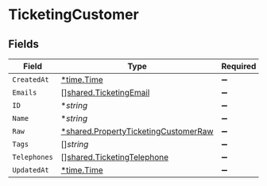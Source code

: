 # TicketingCustomer


## Fields

| Field                                                                                              | Type                                                                                               | Required                                                                                           | Description                                                                                        |
| -------------------------------------------------------------------------------------------------- | -------------------------------------------------------------------------------------------------- | -------------------------------------------------------------------------------------------------- | -------------------------------------------------------------------------------------------------- |
| `CreatedAt`                                                                                        | [*time.Time](https://pkg.go.dev/time#Time)                                                         | :heavy_minus_sign:                                                                                 | N/A                                                                                                |
| `Emails`                                                                                           | [][shared.TicketingEmail](../../../pkg/models/shared/ticketingemail.md)                            | :heavy_minus_sign:                                                                                 | N/A                                                                                                |
| `ID`                                                                                               | **string*                                                                                          | :heavy_minus_sign:                                                                                 | N/A                                                                                                |
| `Name`                                                                                             | **string*                                                                                          | :heavy_minus_sign:                                                                                 | N/A                                                                                                |
| `Raw`                                                                                              | [*shared.PropertyTicketingCustomerRaw](../../../pkg/models/shared/propertyticketingcustomerraw.md) | :heavy_minus_sign:                                                                                 | N/A                                                                                                |
| `Tags`                                                                                             | []*string*                                                                                         | :heavy_minus_sign:                                                                                 | N/A                                                                                                |
| `Telephones`                                                                                       | [][shared.TicketingTelephone](../../../pkg/models/shared/ticketingtelephone.md)                    | :heavy_minus_sign:                                                                                 | N/A                                                                                                |
| `UpdatedAt`                                                                                        | [*time.Time](https://pkg.go.dev/time#Time)                                                         | :heavy_minus_sign:                                                                                 | N/A                                                                                                |